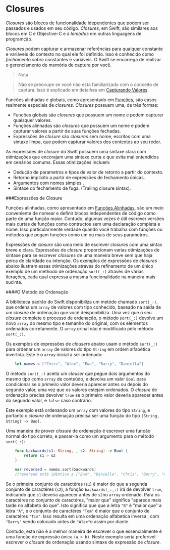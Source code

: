 # Closures

*Closures* são blocos de funcionalidade idependentes que podem ser passados e usados em seu código. *Closures*, em Swift, são similares aos blocos em C e Objective-C e à *lambdas* em outras linguagens de programção.

*Closures* podem capturar e armazenar referências para qualquer constante e variáveis do contexto no qual ele foi definido. Isso é conhecido como *fechamento sobre* constantes e variáveis. O Swift se encarrega de realizar o gerenciamento de memória de captura por você.

>Nota

>Não se preocupe se você não esta familiarizado com o conceito de captura. Isso é explicado em detalhes em [Capturando Valores](./closures.md#capturing_values).

Funcões alinhadas e globais, como apresentado em [Funcões](./functions.md#functions), são casos realmente especiais de *closures*. *Closures* possuem uma, de três formas:

* Funcões globais são *closures* que possuem um nome e podem capturar quaisquer valores.
* Funções alinhadas são *closures* que possuem um nome e podem capturar valores a partir de suas funções fechadas.
* Expressões de *closure* são *closures* sem nome, escritos com uma sintaxe limpa, que podem capturar valores dos contextos ao seu redor.

As expressões de *closure* do Swift possuem uma sintaxe clara com otimizações que encorajam uma sintaxe curta e que evita mal entendidos em cenários comums. Essas otimizações incluem:

* Dedução de parametros e tipos de valor de retorno a partir do contexto.
* Retorno implícito a partir de expressões de fechamento únicas.
* Argumentos com nomes simples .
* Sintaxe do fechamento de fuga. (Trailing closure sintax).

###Expressões de Closure

Funções alinhadas, como apresentado em [Funções Alinhadas](./functions.md#nested_functions), são um meio conveniente de nomear e definir blocos independentes de código como parte de uma função maior. Contudo, algumas vezes é útil escrever versões mais curtas de funções como contructos sem uma declaração completa e nome. Isso particularmente verdade quando você trabalha com funções ou métodos que pegam funções como um ou mais de seus parametros.

Expressões de *closure* são uma meio de escrever *closures* com uma sintax breve e clara. Expressões de *closure* proporcionam varias otimizações de sintaxe para se escrever *closures* de uma maneira breve sem que haja perca de claridade ou intenção. Os exemplos de expressões de *closures* abaixo ilustram essas otimizações através do refinamento de um único exemplo de um methodo de ordenação `sort(_:)` através de várias iterações, cada qual expressa a mesma funcionalidade na maneira mais sucinta.

####O Metódo de Ordenação

A biblioteca padrão do Swift disponibiliza um metódo chamado `sort(_:)`, que ordena um `array` de valores com tipo conhecido, baseado na saída de um *closure* de ordenação que você deisponibiliza. Uma vez que o seu *closure* complete o processo de ordenação, o método `sort(_:)` devolve um novo `array` do mesmo tipo e tamanho do original, com os elementos ordenados corretamente. O `array` orinal não é modificado pelo método `sort(_:)`.

Os exemplos de expressões de *clousers* abaixo usam o método `sort(_:)` para ordenar um `array` de valores do tipo `String` em ordem alfabética invertida. Este é o `array` inicial a ser ordenado:

```swift
    let names = ["Chirs", "Alex", "Ewa", "Barry", "Daniella"]
```

O método `sort(_:)` aceita um *clouser* que pegue dois argumentos do mesmo tipo como `array` de conteúdo, e devolva um valor `Bool` para condicionar se o primeiro valor deveria aparecer antes ou depois do segundo valor, uma vez que os valores estejam ordenados. O *closure* de ordenação precisa devolver `true` se o primeiro valor deveria aparecer antes do segundo valor, e `false` caso contrário.

Este exemplo está ordenando um `array` com valores do tipo `String`, e portanto o *closure* de ordenação precisa ser uma função do tipo `(String, String) -> Bool`.

Uma maneira de prover *closure* de ordenação é escrever uma funcão normal do tipo correto, e passar-la como um argumento para o método `sort(_:)`:

```swift
    func backwards(s1: String, _ s2: String) -> Bool {
        return s1 > s2
    }
    
    var reversed = names.sort(backwards)
    //reversed está idêntico a ["Ewa", "Daniella", "Chris", "Barry", "Alex"]
```

Se o primeira conjunto de caractéres (`s1`) é maior do que a segunda conjunto de caractéres (`s2`), a função `backwards(_:_:)` irá de devolver `true`, indicando que `s1` deveria aparecer antes de `s2`no `array` ordenado. Para os caractéres no conjunto de caractéres, "maior que" significa "aparece mais tarde no alfabeto do que". Isto significa que que a letra `"B"` é "maior que" a letra `"A"`, e o conjunto de caractéres `"Tom"` é maior que o conjunto de caractéres `"Tim"`. Isso resulta em uma ordenação alfabetica inversa , com `"Barry"` sendo colocado antes de `"Alex"`e assim por diante.

Contudo, esta não é a melhor maneira de escrever o que essencialmente é uma funcão de expressão única `(a > b)`. Neste exemplo seria preferível escrever o *closure* de ordenação usando sintaxe de expressão de *closure*.
